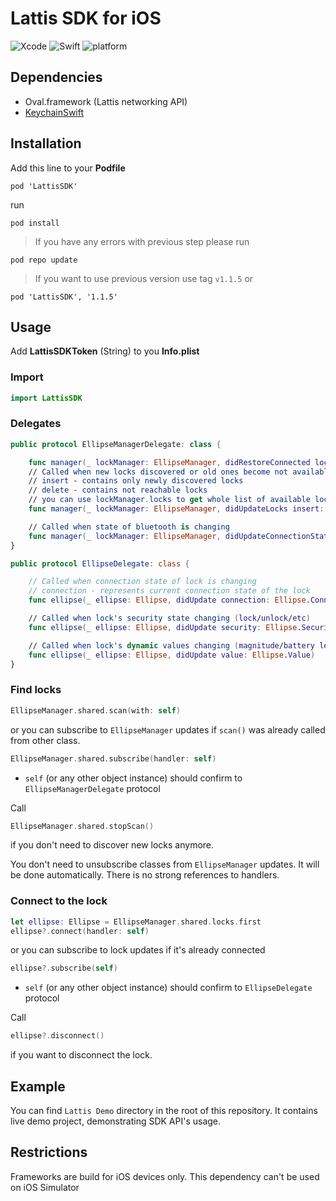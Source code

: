 # Lattis SDK for iOS
![Xcode](https://img.shields.io/badge/Xcode-10-blue.svg) ![Swift](https://img.shields.io/badge/Swift-4.2-orange.svg) ![platform](https://img.shields.io/badge/platform-iOS%2010.0%2B-lightgrey.svg)
## Dependencies

* Oval.framework (Lattis networking API)
* [KeychainSwift](https://github.com/evgenyneu/keychain-swift.git)

## Installation

Add this line to your **Podfile**
```PodFile
pod 'LattisSDK'
```
run
```
pod install
```

> If you have any errors with previous step please run

`pod repo update`

> If you want to use previous version use tag `v1.1.5` or

`pod 'LattisSDK', '1.1.5'`

## Usage

Add **LattisSDKToken** (String) to you **Info.plist**

### Import
```swift
import LattisSDK
```
### Delegates
```swift
public protocol EllipseManagerDelegate: class {

    func manager(_ lockManager: EllipseManager, didRestoreConnected locks: [Ellipse])
    // Called when new locks discovered or old ones become not available
    // insert - contains only newly discovered locks
    // delete - contains not reachable locks
    // you can use lockManager.locks to get whole list of available locks
    func manager(_ lockManager: EllipseManager, didUpdateLocks insert: [Ellipse], delete: [Ellipse])

    // Called when state of bluetooth is changing
    func manager(_ lockManager: EllipseManager, didUpdateConnectionState connected: Bool)
}

public protocol EllipseDelegate: class {

    // Called when connection state of lock is changing
    // connection - represents current connection state of the lock
    func ellipse(_ ellipse: Ellipse, didUpdate connection: Ellipse.Connection)

    // Called when lock's security state changing (lock/unlock/etc)
    func ellipse(_ ellipse: Ellipse, didUpdate security: Ellipse.Security)

    // Called when lock's dynamic values changing (magnitude/battery level/RSSI)
    func ellipse(_ ellipse: Ellipse, didUpdate value: Ellipse.Value)
}
```

### Find locks
```swift
EllipseManager.shared.scan(with: self)
```

or you can subscribe to `EllipseManager` updates if `scan()` was already called from other class.
```swift
EllipseManager.shared.subscribe(handler: self)
```

* `self` (or any other object instance)  should confirm to `EllipseManagerDelegate` protocol

Call
```swift
EllipseManager.shared.stopScan()
```
if you don't need to discover new locks anymore.

You don't need to unsubscribe classes from `EllipseManager` updates. It will be done automatically. There is no strong references to handlers.

### Connect to the lock
```swift
let ellipse: Ellipse = EllipseManager.shared.locks.first
ellipse?.connect(handler: self)
```

or you can subscribe to lock updates if it's already connected
```swift
ellipse?.subscribe(self)
```

* `self` (or any other object instance)  should confirm to `EllipseDelegate` protocol

Call
```swift
ellipse?.disconnect()
```
if you want to disconnect the lock.

## Example
You can find `Lattis Demo` directory in the root of this repository. It contains live demo project, demonstrating SDK API's usage.

## Restrictions

Frameworks are build for iOS devices only. This dependency can't be used on iOS Simulator
